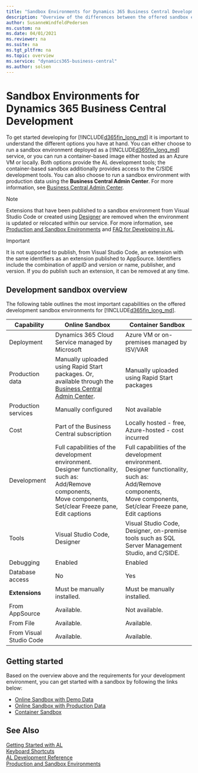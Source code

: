 ```yaml
---
title: "Sandbox Environments for Dynamics 365 Business Central Development"
description: "Overview of the differences between the offered sandbox environments for Dynamics 365 Business Central."
author: SusanneWindfeldPedersen
ms.custom: na
ms.date: 04/01/2021
ms.reviewer: na
ms.suite: na
ms.tgt_pltfrm: na
ms.topic: overview
ms.service: "dynamics365-business-central"
ms.author: solsen
---
```


# Sandbox Environments for Dynamics 365 Business Central Development

To get started developing for [!INCLUDE[d365fin_long_md](includes/d365fin_long_md.md)] it is important to understand the different options you have at hand. You can either choose to run a sandbox environment deployed as a [!INCLUDE[d365fin_long_md](includes/d365fin_long_md.md)] service, or you can run a container-based image either hosted as an Azure VM or locally. Both options provide the AL development tools; the container-based sandbox additionally provides access to the C/SIDE development tools. You can also choose to run a sandbox environment with production data using the **Business Central Admin Center**. For more information, see [Business Central Admin Center](../administration/tenant-admin-center.md).

> [!NOTE]  
> Extensions that have been published to a sandbox environment from Visual Studio Code or created using [Designer](devenv-inclient-designer.md) are removed when the environment is updated or relocated within our service. For more information, see [Production and Sandbox Environments](../administration/environment-types.md) and [FAQ for Developing in AL](devenv-dev-faq.md).

> [!IMPORTANT]  
> It is not supported to publish, from Visual Studio Code, an extension with the same identifiers as an extension published to AppSource. Identifiers include the combination of appID and version or name, publisher, and version. If you do publish such an extension, it can be removed at any time.

## Development sandbox overview

The following table outlines the most important capabilities on the offered development sandbox environments for [!INCLUDE[d365fin_long_md](includes/d365fin_long_md.md)].  

|Capability |Online Sandbox |Container Sandbox|
|-----------|--------|----------------|
|Deployment |Dynamics 365 Cloud Service managed by Microsoft|Azure VM or on-premises managed by ISV/VAR|
|Production data|Manually uploaded using Rapid Start packages. Or, available through the [Business Central Admin Center](../administration/tenant-admin-center.md). |Manually uploaded using Rapid Start packages|
|Production services|Manually configured|Not available|
|Cost|Part of the Business Central subscription|Locally hosted - free, Azure-hosted - cost incurred|
|Development|Full capabilities of the development environment. </br>Designer functionality, such as: </br>Add/Remove components, </br>Move components, </br>Set/clear Freeze pane, </br>Edit captions | Full capabilities of the development environment.</br>Designer functionality, such as: </br>Add/Remove components, </br>Move components, </br>Set/clear Freeze pane, </br>Edit captions |
|Tools|Visual Studio Code, Designer|Visual Studio Code, Designer, on-premise tools such as SQL Server Management Studio, and C/SIDE.|
|Debugging|Enabled|Enabled|
|Database access|No|Yes|
|**Extensions**|Must be manually installed.| Must be manually installed.|
|From AppSource|Available.|Not available.|
|From File|Available.|Available.|
|From Visual Studio Code|Available.|Available.|

## Getting started

Based on the overview above and the requirements for your development environment, you can get started with a sandbox by following the links below:

+ [Online Sandbox with Demo Data](devenv-get-started.md)  
+ [Online Sandbox with Production Data](../administration/tenant-admin-center.md)  
+ [Container Sandbox](devenv-get-started-container-sandbox.md)  

## See Also

[Getting Started with AL](devenv-get-started.md)  
[Keyboard Shortcuts](devenv-keyboard-shortcuts.md)  
[AL Development Reference](devenv-reference-overview.md)  
[Production and Sandbox Environments](../administration/environment-types.md)  
